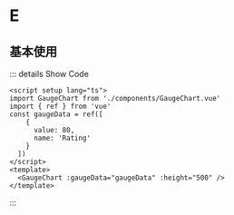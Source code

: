 # E
<script setup lang="ts">
import GaugeChart from './components/GaugeChart.vue'
import { ref } from 'vue'
const gaugeData = ref([
    {
      value: 80,
      name: 'Rating'
    }
  ])
</script>

## 基本使用

<GaugeChart :gaugeData="gaugeData" :height="500" />

::: details Show Code

```vue
<script setup lang="ts">
import GaugeChart from './components/GaugeChart.vue'
import { ref } from 'vue'
const gaugeData = ref([
    {
      value: 80,
      name: 'Rating'
    }
  ])
</script>
<template>
  <GaugeChart :gaugeData="gaugeData" :height="500" />
</template>
```

:::
